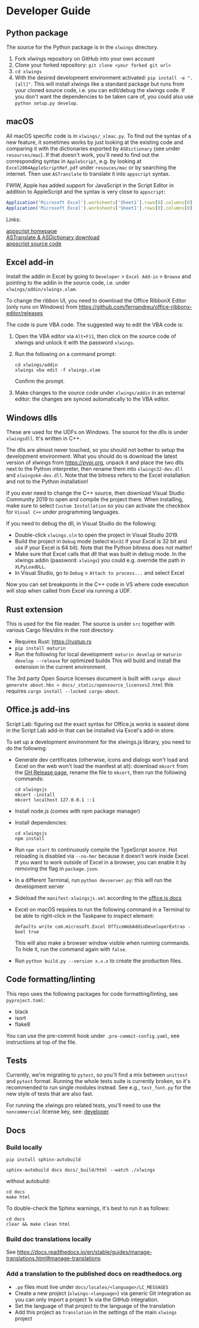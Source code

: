 # Developer Guide

## Python package

The source for the Python package is in the `xlwings` directory.

1. Fork xlwings repository on GitHub into your own account
2. Clone your forked repository: `git clone <your forked git url>`
3. `cd xlwings`
4. With the desired development environment activated: `pip install -e ".[all]"`. This will install xlwings like a standard package
   but runs from your cloned source code, i.e. you can edit/debug the xlwings code. If you don't want the dependencies to be taken care of, you could also use `python setup.py develop`.

## macOS

All macOS specific code is in `xlwings/_xlmac.py`. To find out the syntax of a new feature, it sometimes works by just looking at the existing
code and comparing it with the dictionaries exported by `ASDictionary` (see under `resources/mac`).
If that doesn't work, you'll need to find out the corresponding syntax in `AppleScript`, e.g. by looking at `Excel2004AppleScriptRef.pdf`
under `resouces/mac` or by searching the internet. Then use `ASTranslate` to translate it into `appscript` syntax.

FWIW, Apple has added support for JavaScript in the Script Editor in addition to AppleScript and the syntax is very close to `appscript`:

```js
Application('Microsoft Excel').worksheets['Sheet1'].rows[0].columns[0].value.get()
Application('Microsoft Excel').worksheets['Sheet1'].rows[0].columns[0].properties.get()
```

Links:

[appscript homepage](http://appscript.sourceforge.net/)  
[ASTranslate & ASDictionary download](https://sourceforge.net/projects/appscript/files/)  
[appscript source code](https://github.com/hhas/appscript)

## Excel add-in

Install the addin in Excel by going to `Developer` > `Excel Add-in` > `Browse` and pointing to the addin in the source code,
i.e. under `xlwings/addin/xlwings.xlam`.

To change the ribbon UI, you need to download the Office RibbonX Editor (only runs on Windows) from 
https://github.com/fernandreu/office-ribbonx-editor/releases

The code is pure VBA code. The suggested way to edit the VBA code is:

1. Open the VBA editor via `Alt+F11`, then click on the source code of xlwings and unlock it with the password `xlwings`.
2. Run the following on a command prompt: 

   ```
   cd xlwings/addin
   xlwings vba edit -f xlwings.xlam
   ```
   
   Confirm the prompt.


3. Make changes to the source code under `xlwings/addin` in an external editor: the changes are synced automatically to the VBA editor.


## Windows dlls

These are used for the UDFs on Windows. The source for the dlls is under `xlwingsdll`. It's written in C++.

The dlls are almost never touched, so you should not bother to setup the development environment. What you should do is
download the latest version of xlwings from https://pypi.org, unpack it and place the two dlls next to the Python interpreter,
then rename them into `xlwings32-dev.dll` and `xlwings64-dev.dll`. Note that the bitness refers to the Excel
installation and not to the Python installation!

If you ever need to change the C++ source, then download Visual Studio Community 2019 to open and compile the 
project there. When installing, make sure to select `Custom Installation` so you can activate the checkbox for `Visual C++` under
programming languages.

If you need to debug the dll, in Visual Studio do the following:

* Double-click `xlwings.sln` to open the project in Visual Studio 2019.
* Build the project in `Debug` mode (select `Win32` if your Excel is 32 bit and `x64` if your Excel is 64 bit). Note that the Python bitness does not matter!
* Make sure that Excel calls that dll that was built in debug mode. In the xlwings addin (password: `xlwings`) you could e.g. override the path in `XLPyLoadDLL`.
* In Visual Studio, go to `Debug` > `Attach to process...` and select Excel

Now you can set breakpoints in the C++ code in VS where code execution will stop when called from Excel via running a UDF.

## Rust extension

This is used for the file reader. The source is under `src` together with various Cargo files/dirs in the root directory.

* Requires Rust: https://rustup.rs
* `pip install maturin`
* Run the following for local development:
  `maturin develop` or `maturin develop --release` for optimized builds
  This will build and install the extension in the current environment.

The 3rd party Open Source licenses document is built with `cargo about generate about.hbs > docs/_static/opensource_licenses2.html` this requires `cargo install --locked cargo-about`.

## Office.js add-ins

Script Lab: figuring out the exact syntax for Office.js works is easiest done in the Script Lab add-in that can be installed via Excel's add-in store.

To set up a development environment for the xlwings.js library, you need to do the following:

* Generate dev certificates (otherwise, icons and dialogs won't load and Excel on the web won't load the manifest at all): download `mkcert` from the [GH Release page](https://github.com/FiloSottile/mkcert/releases), rename the file to `mkcert`, then run the following commands:
  ```
  cd xlwingsjs
  mkcert -install
  mkcert localhost 127.0.0.1 ::1
  ```
* Install node.js (comes with npm package manager)
* Install dependencies:

  ```
  cd xlwingsjs
  npm install
  ```
* Run `npm start` to continuously compile the TypeScript source. Hot reloading is disabled via `--no-hmr` because it doesn't work inside Excel. If you want to work outside of Excel in a browser, you can enable it by removing the flag in `package.json`.
* In a different Terminal, run `python devserver.py`: this will run the development server
* Sideload the `manifest-xlwingsjs.xml` according to the [office.js docs](https://learn.microsoft.com/en-us/office/dev/add-ins/testing/test-debug-office-add-ins#sideload-an-office-add-in-for-testing)
* Excel on macOS requires to run the following command in a Terminal to be able to right-click in the Taskpane to inspect element:

  ```
  defaults write com.microsoft.Excel OfficeWebAddinDeveloperExtras -bool true
  ```
  This will also make a browser window visible when running commands. To hide it, run the command again with `false`.
* Run `python build.py --version x.x.x` to create the production files.

## Code formatting/linting

This repo uses the following packages for code formatting/linting, see `pyproject.toml`:

* black
* isort
* flake8

You can use the pre-commit hook under `.pre-commit-config.yaml`, see instructions at top of the file.

## Tests

Currently, we're migrating to `pytest`, so you'll find a mix between `unittest` and `pytest` format.
Running the whole tests suite is currently broken, so it's recommended to run single modules instead.
See e.g., `test_font.py` for the new style of tests that are also fast.

For running the xlwings pro related tests, you'll need to use the `noncommercial` license key, see: [developer](https://docs.xlwings.org/en/latest/pro/license_key.html#activate-a-developer-key).

## Docs

### Build locally

```
pip install sphinx-autobuild
```

```
sphinx-autobuild docs docs/_build/html --watch ./xlwings
```

without autobuild:

```
cd docs
make html
```

To double-check the Sphinx warnings, it's best to run it as follows:

```
cd docs
clear && make clean html
```

### Build doc translations locally

See https://docs.readthedocs.io/en/stable/guides/manage-translations.html#manage-translations

### Add a translation to the published docs on readthedocs.org

* `.po` files must live under `docs/locales/<language>/LC_MESSAGES`
* Create a new project (`xlwings-<language>`) via generic Git integration as you can only import a project 1x via the GitHub integration.
* Set the language of that project to the language of the translation
* Add this project as `Translation` in the settings of the main `xlwings` project
